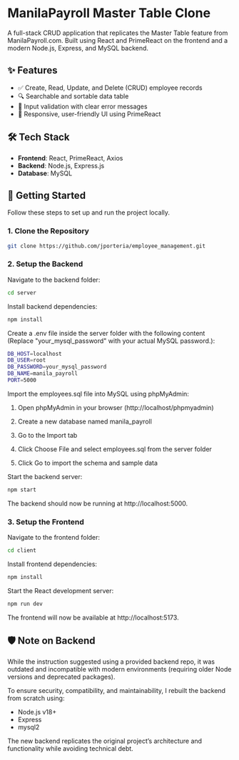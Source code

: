 # ManilaPayroll Master Table Clone

A full-stack CRUD application that replicates the Master Table feature from ManilaPayroll.com. Built using React and PrimeReact on the frontend and a modern Node.js, Express, and MySQL backend.

## ✨ Features

- ✅ Create, Read, Update, and Delete (CRUD) employee records  
- 🔍 Searchable and sortable data table  
- 🧾 Input validation with clear error messages  
- 🎨 Responsive, user-friendly UI using PrimeReact  

## 🛠️ Tech Stack

- **Frontend**: React, PrimeReact, Axios  
- **Backend**: Node.js, Express.js  
- **Database**: MySQL  

## 🚀 Getting Started

Follow these steps to set up and run the project locally.

### 1. Clone the Repository

```bash
git clone https://github.com/jporteria/employee_management.git
```

### 2. Setup the Backend

 Navigate to the backend folder:

```bash
cd server
```

Install backend dependencies:

```bash
npm install
```

Create a .env file inside the server folder with the following content (Replace "your_mysql_password" with your actual MySQL password.):

```bash
DB_HOST=localhost
DB_USER=root
DB_PASSWORD=your_mysql_password
DB_NAME=manila_payroll
PORT=5000
```


Import the employees.sql file into MySQL using phpMyAdmin:

1. Open phpMyAdmin in your browser (http://localhost/phpmyadmin)

2. Create a new database named manila_payroll

3. Go to the Import tab

4. Click Choose File and select employees.sql from the server folder

5. Click Go to import the schema and sample data

Start the backend server:

```bash
npm start
```
The backend should now be running at http://localhost:5000.

### 3. Setup the Frontend
Navigate to the frontend folder:

```bash
cd client
```
Install frontend dependencies:

```bash
npm install
```
Start the React development server:

```bash
npm run dev
```
The frontend will now be available at http://localhost:5173.

## 🛡 ️Note on Backend
While the instruction suggested using a provided backend repo, it was outdated and incompatible with modern environments (requiring older Node versions and deprecated packages).

To ensure security, compatibility, and maintainability, I rebuilt the backend from scratch using:

- Node.js v18+
- Express
- mysql2

The new backend replicates the original project’s architecture and functionality while avoiding technical debt.
